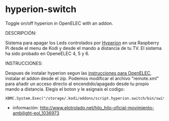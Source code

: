 
hyperion-switch
========

Toggle on/off hyperion in OpenELEC with an addon.



DESCRIPCIÓN:

Sistema para apagar los Leds controlados por [Hyperion](https://github.com/tvdzwan/hyperion) en una Raspberry Pi desde el menu de Kodi y desde el mando a distancia de tu TV.
El sistema ha sido probado en OpeneELEC 4, 5 y 6.

INSTRUCCIONES:

Despues de instalar hyperion segun las [instrucciones para OpenELEC](https://github.com/tvdzwan/hyperion/wiki/Installation-on-RPi-with-OpenELEC), instalar el addon desde el zip.
Podemos modificar el archivo "remote.xml" para añadir un acceso directo al encendido/apagado desde tu propio mando a distancia. Elegis el boton y le asignais el codigo:
```
XBMC.System.Exec("/storage/.kodi/addons/script.hyperion.switch/bin/switch.sh")`
```

+ información: http://www.elotrolado.net/hilo_hilo-oficial-movimiento-ambilight-eol_1036973

